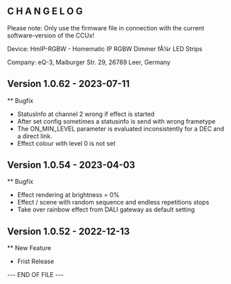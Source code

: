 C H A N G E L O G
-----------------

Please note: Only use the firmware file in connection with the current software-version of the CCUx!

Device:      HmIP-RGBW - Homematic IP RGBW Dimmer fÃ¼r LED Strips

Company:     eQ-3, Maiburger Str. 29, 26789 Leer, Germany



Version 1.0.62 - 2023-07-11
--------------------------------------------------------------

** Bugfix
   * StatusInfo at channel 2 wrong if effect is started
   * After set config sometimes a statusinfo is send with wrong frametype
   * The ON_MIN_LEVEL parameter is evaluated inconsistently for a DEC and a direct link.
   * Effect colour with level 0 is not set



Version 1.0.54 - 2023-04-03
--------------------------------------------------------------

** Bugfix
   * Effect rendering at brightness = 0%
   * Effect / scene with random sequence and endless repetitions stops
   * Take over rainbow effect from DALI gateway as default setting



Version 1.0.52 - 2022-12-13
--------------------------------------------------------------

** New Feature
   * Frist Release



--- END OF FILE ---
